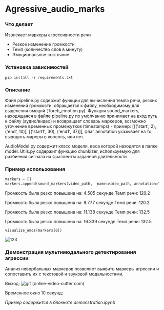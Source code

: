 # Agressive_audio_marks

### Что делает
Извлекает маркеры агрессивности речи
<ul>
  <li>Резкое изменение громкости</li>
  <li>Темп (количество слов в минуту)</li>
  <li>Эмоциональное состояние</li>
</ul>

### Установка зависимостей

```
pip install -r requirements.txt
```

### Описание 

Файл pipeline.py  содержит функции для вычисления темпа речи, резких изменений громкости, обращается к файлу, необходимому для выделения эмоций (Torch_emotion.py).
Функция sound_markers, находящаяся в файле pipeline.py по умолчанию принимает на вход путь к файлу (аудио/видео) и возвращает словарь маркеров, возможно уточнение временных промежутков (timestamps) - пример: [[('start', 2), ('end', 10)], [('start1', 30), ('end1', 37)]], флаг annotation указывает на то, выводить мареры в консоль, или нет.

AudioModel.py содержит класс модели, веса которой находятся в папке model.
Utils.py содержит функцию chunkizer, используeмую для разбиения сигнала на фрагменты заданной длительности

### Пример использования
```python
markers = []
markers.append(sound_markers(video_path,  name=video_path, annotation=True))
```
Громкость была резко повышена на: 4.505 секунде
Темп речи: 120.2

Громкость была резко повышена на: 8.777 секунде
Темп речи: 120.2

Громкость была резко повышена на: 11.138 секунде
Темп речи: 132.5

Громкость была резко повышена на: 16.339 секунде
Темп речи: 132.5

```
visualize_emos(markers[0])
```
![123](https://user-images.githubusercontent.com/34346831/176686752-f3c922a9-b5bc-4138-916e-a6763ab2b441.png)

### Демонстрация мультимодального детектирования агрессии
Анализ невербальных маркеров позволяет выявить маркеры агрессии и сопоставить их с текстовой и звуковой модальностями.

Выход:
![gif (online-video-cutter com)](https://user-images.githubusercontent.com/83948828/176669174-82891331-7328-434e-bf2a-98ce291ab146.gif)

Временное окно 10 секунд;

*Пример содержится в блокноте demonstration.ipynb*
